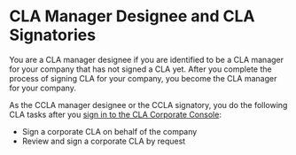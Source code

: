# CLA Manager Designee and CLA Signatories

You are a CLA manager designee if you are identified to be a CLA manager for your company that has not signed a CLA yet. After you complete the process of signing CLA for your company, you become the CLA manager for your company. 

As the CCLA manager designee or the CCLA signatory, you do the following CLA tasks after you [sign in to the CLA Corporate Console](../cla-managers/sign-in-to-the-cla-corporate-console.md):

* Sign a corporate CLA on behalf of the company
* Review and sign a corporate CLA by request


